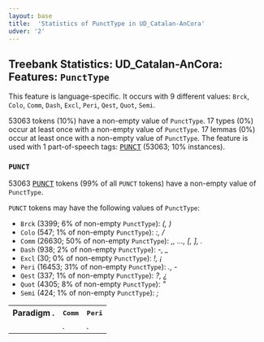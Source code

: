 ```yaml
---
layout: base
title:  'Statistics of PunctType in UD_Catalan-AnCora'
udver: '2'
---
```


## Treebank Statistics: UD_Catalan-AnCora: Features: `PunctType`

This feature is language-specific.
It occurs with 9 different values: `Brck`, `Colo`, `Comm`, `Dash`, `Excl`, `Peri`, `Qest`, `Quot`, `Semi`.

53063 tokens (10%) have a non-empty value of `PunctType`.
17 types (0%) occur at least once with a non-empty value of `PunctType`.
17 lemmas (0%) occur at least once with a non-empty value of `PunctType`.
The feature is used with 1 part-of-speech tags: <tt><a href="ca_ancora-pos-PUNCT.html">PUNCT</a></tt> (53063; 10% instances).

### `PUNCT`

53063 <tt><a href="ca_ancora-pos-PUNCT.html">PUNCT</a></tt> tokens (99% of all `PUNCT` tokens) have a non-empty value of `PunctType`.

`PUNCT` tokens may have the following values of `PunctType`:

* `Brck` (3399; 6% of non-empty `PunctType`): <em>(, )</em>
* `Colo` (547; 1% of non-empty `PunctType`): <em>:, /</em>
* `Comm` (26630; 50% of non-empty `PunctType`): <em>,, ..., [, ], .</em>
* `Dash` (938; 2% of non-empty `PunctType`): <em>-, _</em>
* `Excl` (30; 0% of non-empty `PunctType`): <em>!, ¡</em>
* `Peri` (16453; 31% of non-empty `PunctType`): <em>., -</em>
* `Qest` (337; 1% of non-empty `PunctType`): <em>?, ¿</em>
* `Quot` (4305; 8% of non-empty `PunctType`): <em>"</em>
* `Semi` (424; 1% of non-empty `PunctType`): <em>;</em>

<table>
  <tr><th>Paradigm <i>.</i></th><th><tt>Comm</tt></th><th><tt>Peri</tt></th></tr>
  <tr><td><tt></tt></td><td><em>.</em></td><td><em>.</em></td></tr>
</table>

